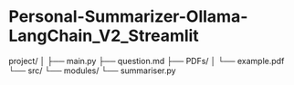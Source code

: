 # Personal-Summarizer-Ollama-LangChain_V2_Streamlit

project/
│
├── main.py
├── question.md
├── PDFs/
│   └── example.pdf
└── src/
    └── modules/
        └── summariser.py
